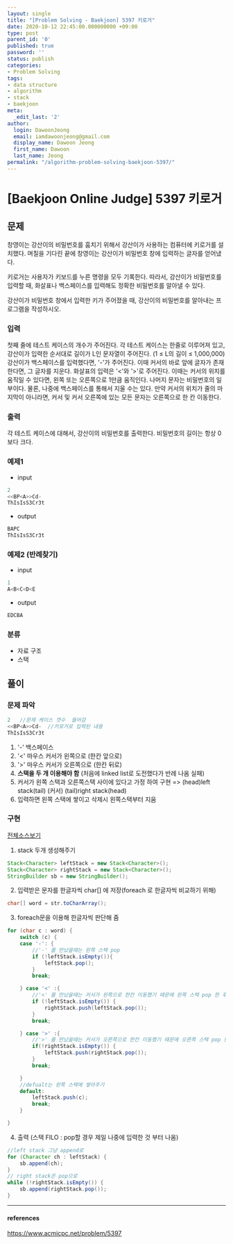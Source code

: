 ```yaml
---
layout: single
title: "[Problem Solving - Baekjoon] 5397 키로거"
date: 2020-10-12 22:45:00.000000000 +09:00
type: post
parent_id: '0'
published: true
password: ''
status: publish
categories:
- Problem Solving
tags:
- data structure
- algorithm
- stack
- baekjoon
meta:
  _edit_last: '2'
author:
  login: DawoonJeong
  email: iamdawoonjeong@gmail.com
  display_name: Dawoon Jeong
  first_name: Dawoon
  last_name: Jeong
permalink: "/algorithm-problem-solving-baekjoon-5397/"
---
```

# [Baekjoon Online Judge] 5397 키로거

## 문제
창영이는 강산이의 비밀번호를 훔치기 위해서 강산이가 사용하는 컴퓨터에 키로거를 설치했다. 며칠을 기다린 끝에 창영이는 강산이가 비밀번호 창에 입력하는 글자를 얻어냈다.

키로거는 사용자가 키보드를 누른 명령을 모두 기록한다. 따라서, 강산이가 비밀번호를 입력할 때, 화살표나 백스페이스를 입력해도 정확한 비밀번호를 알아낼 수 있다.

강산이가 비밀번호 창에서 입력한 키가 주어졌을 때, 강산이의 비밀번호를 알아내는 프로그램을 작성하시오.


### 입력
첫째 줄에 테스트 케이스의 개수가 주어진다. 각 테스트 케이스는 한줄로 이루어져 있고, 강산이가 입력한 순서대로 길이가 L인 문자열이 주어진다. (1 ≤ L의 길이 ≤ 1,000,000) 강산이가 백스페이스를 입력했다면, '-'가 주어진다. 이때 커서의 바로 앞에 글자가 존재한다면, 그 글자를 지운다. 화살표의 입력은 '<'와 '>'로 주어진다. 이때는 커서의 위치를 움직일 수 있다면, 왼쪽 또는 오른쪽으로 1만큼 움직인다. 나머지 문자는 비밀번호의 일부이다. 물론, 나중에 백스페이스를 통해서 지울 수는 있다. 만약 커서의 위치가 줄의 마지막이 아니라면, 커서 및 커서 오른쪽에 있는 모든 문자는 오른쪽으로 한 칸 이동한다.


### 출력
각 테스트 케이스에 대해서, 강산이의 비밀번호를 출력한다. 비밀번호의 길이는 항상 0보다 크다.


### 예제1
- input
```java
2
<<BP<A>>Cd-
ThIsIsS3Cr3t
```

- output
```java
BAPC
ThIsIsS3Cr3t
```

### 예제2 (반례찾기)
- input
```java
1
A<B<C<D<E
```
- output
```java
EDCBA
```

### 분류
- 자료 구조
- 스택


## 풀이

### 문제 파악

```java
2   //문제 케이스 갯수  들어감
<<BP<A>>Cd-  //키로거로 입력된 내용
ThIsIsS3Cr3t
```
1.  '-' 백스페이스
2.  '<' 마우스 커서가 왼쪽으로 (한칸 앞으로)
3.  '>' 마우스 커서가 오른쪽으로 (한칸 뒤로)
4. **스택을 두 개 이용해야 함** (처음에 linked list로 도전했다가 반례 나옴 실패)
5. 커서가  왼쪽 스택과 오른쪽스택 사이에 있다고 가정 하여 구현 => (head)left stack(tail) (커서)  (tail)right stack(head)   
6. 입력하면 왼쪽 스택에 쌓이고 삭제시 왼쪽스택부터 지움


### 구현

[전체소스보기](https://github.com/iamdawoonjeong/java-datastructure-algorithm/blob/master/java-algorithm-problem-solving/src/baekjoon/keylogger5397/Main.java)

1. stack 두개 생성해주기
```java
Stack<Character> leftStack = new Stack<Character>();
Stack<Character> rightStack = new Stack<Character>();
StringBuilder sb = new StringBuilder();
```

2. 입력받은 문자를 한글자씩 char[] 에 저장(foreach 로 한글자씩 비교하기 위해)
```java
char[] word = str.toCharArray();
```

3. foreach문을 이용해 한글자씩 판단해 줌
```java
for (char c : word) {
    switch (c) {
    case '-': {
        //'-' 를 만났을때는 왼쪽 스택 pop
        if (!leftStack.isEmpty()){
            leftStack.pop();
        }
        break;

    } case '<' :{
        //'<' 를 만났을때는 커서가 왼쪽으로 한칸 이동했기 때문에 왼쪽 스택 pop 한 후 오른쪽 스택에 push
        if (!leftStack.isEmpty()) {
            rightStack.push(leftStack.pop());
        }
        break;

    } case '>' :{
        //'>' 를 만났을때는 커서가 오른쪽으로 한칸 이동했기 때문에 오른쪽 스택 pop 한 후 왼쪽 스택에 push
        if(!rightStack.isEmpty()) {
            leftStack.push(rightStack.pop());
        }
        break;

    }
    //defualt는 왼쪽 스택에 쌓아주기
    default:
        leftStack.push(c);
        break;
    }

}
```

4. 출력 (스택 FILO : pop할 경우 제일 나중에 입력한 것 부터 나옴)
```java
//left stack 그냥 append로
for (Character ch : leftStack) {
    sb.append(ch);
}
// right stack은 pop으로  
while (!rightStack.isEmpty()) {
    sb.append(rightStack.pop());
}
```


---

#### references
<https://www.acmicpc.net/problem/5397>
